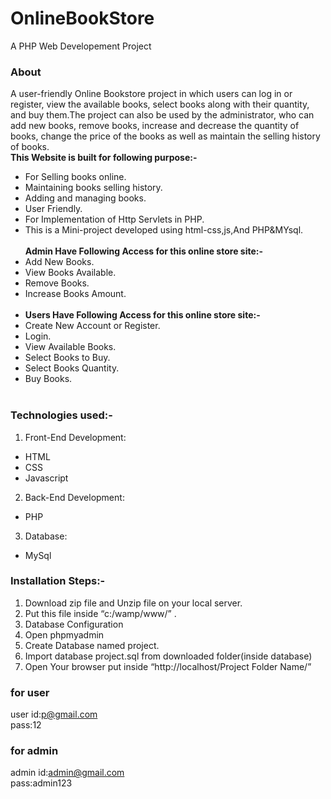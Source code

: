 # OnlineBookStore
A PHP Web Developement Project
### About

A user-friendly Online Bookstore project in which users can log in or register, view the available books, select books along with their quantity, and buy them.The project can also be used by the administrator, who can add new books, remove books, increase and decrease the quantity of books, change the price of the books as well as maintain the selling history of books.<br>
<span>**This Website is built for following purpose:-**</span>
- For Selling books online.
- Maintaining books selling history.
- Adding and managing books.
- User Friendly.
- For Implementation of Http Servlets in PHP.
- This is a Mini-project developed using html-css,js,And PHP&MYsql.<br><br>
<span>**Admin Have Following Access for this online store site:-**</span>
- Add New Books.
- View Books Available.
- Remove Books.
- Increase Books Amount.<br><br>
- <span>**Users Have Following Access for this online store site:-**</span>
- Create New Account or Register.
- Login.
- View Available Books.
- Select Books to Buy.
- Select Books Quantity.
- Buy Books.<br><br>

### Technologies used:-
1. Front-End Development:
- HTML
- CSS
- Javascript

2. Back-End Development:
- PHP

3. Database:
- MySql

### Installation Steps:-
1. Download zip file and Unzip file on your local server.
2. Put this file inside “c:/wamp/www/” .
3. Database Configuration
4. Open phpmyadmin
5. Create Database named project.
6. Import database project.sql from downloaded folder(inside database)
7. Open Your browser put inside “http://localhost/Project Folder Name/”

### for user
user id:p@gmail.com<br>
pass:12

### for admin
admin id:admin@gmail.com<br>
pass:admin123
